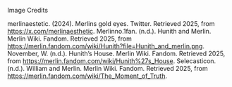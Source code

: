 Image Credits

merlinaestetic. (2024). Merlins gold eyes. Twitter. Retrieved 2025, from https://x.com/merlinaesthetic.
Merlinno.1fan. (n.d.). Hunith and Merlin. Merlin Wiki. Fandom. Retrieved 2025, from https://merlin.fandom.com/wiki/Hunith?file=Hunith_and_merlin.png.
November, W. (n.d.). Hunith’s House. Merlin Wiki. Fandom. Retrieved 2025, from https://merlin.fandom.com/wiki/Hunith%27s_House.
Selecasticon. (n.d.). William and Merlin. Merlin Wiki. Fandom. Retrieved 2025, from https://merlin.fandom.com/wiki/The_Moment_of_Truth. 
